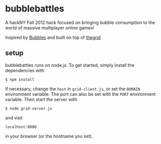 bubblebattles
=============
A hackNY Fall 2012 hack focused on bringing bubble consumption to the world of massive multiplayer online games!

Inspired by [Bubbles](http://www.fullstackoptimization.com/bubbles/) and built on top of [thegrid](https://github.com/azlyth/thegrid)

setup
-----
bubblebattles runs on node.js. To get started, simply install the dependencies with
  
    $ npm install

If necessary, change the `host` in `grid-client.js`, or set the `DOMAIN` environment variable. The port can also be set with the `PORT` environment variable. Then start the server with 

    $ node grid-server.js

and visit 

	localhost:8080

in your browser (or the hostname you set).
